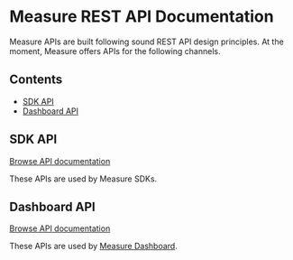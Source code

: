 # Measure REST API Documentation <!-- omit in toc -->

Measure APIs are built following sound REST API design principles. At the moment, Measure offers APIs for the following channels.

## Contents <!-- omit in toc -->

- [SDK API](#sdk-api)
- [Dashboard API](#dashboard-api)

## SDK API

[Browse API documentation](./sdk/README.md)

These APIs are used by Measure SDKs.

## Dashboard API

[Browse API documentation](./dashboard/README.md)

These APIs are used by [Measure Dashboard](https://measure.sh).